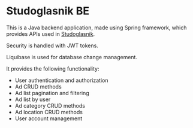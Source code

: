 # Studoglasnik BE

This is a Java backend application, made using Spring framework, which provides APIs used in [Studoglasnik](https://github.com/tova98/studoglasnik-fe).

Security is handled with JWT tokens.

Liquibase is used for database change management.

It provides the following functionality:
  - User authentication and authorization
  - Ad CRUD methods
  - Ad list pagination and filtering
  - Ad list by user
  - Ad category CRUD methods
  - Ad location CRUD methods
  - User account management
